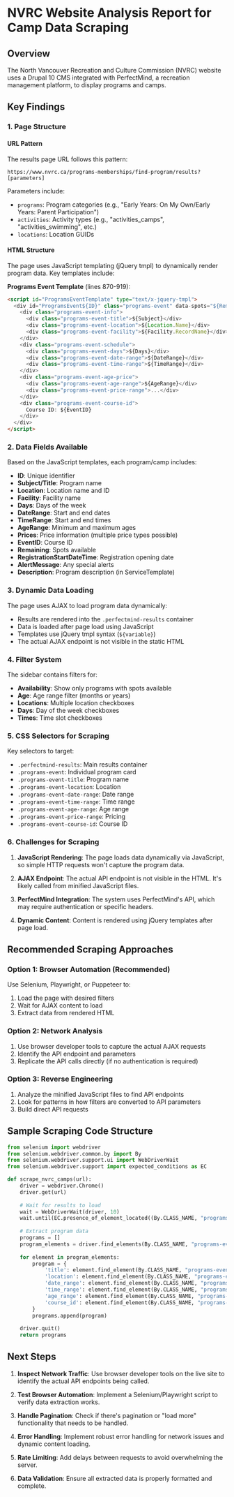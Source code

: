 # NVRC Website Analysis Report for Camp Data Scraping

## Overview
The North Vancouver Recreation and Culture Commission (NVRC) website uses a Drupal 10 CMS integrated with PerfectMind, a recreation management platform, to display programs and camps.

## Key Findings

### 1. Page Structure

#### URL Pattern
The results page URL follows this pattern:
```
https://www.nvrc.ca/programs-memberships/find-program/results?[parameters]
```

Parameters include:
- `programs`: Program categories (e.g., "Early Years: On My Own/Early Years: Parent Participation")
- `activities`: Activity types (e.g., "activities_camps", "activities_swimming", etc.)
- `locations`: Location GUIDs

#### HTML Structure
The page uses JavaScript templating (jQuery tmpl) to dynamically render program data. Key templates include:

**Programs Event Template** (lines 870-919):
```html
<script id="ProgramsEventTemplate" type="text/x-jquery-tmpl">
  <div id="ProgramsEvent${ID}" class="programs-event" data-spots="${Remaining}" ...>
    <div class="programs-event-info">
      <div class="programs-event-title">${Subject}</div>
      <div class="programs-event-location">${Location.Name}</div>
      <div class="programs-event-facility">${Facility.RecordName}</div>
    </div>
    <div class="programs-event-schedule">
      <div class="programs-event-days">${Days}</div>
      <div class="programs-event-date-range">${DateRange}</div>
      <div class="programs-event-time-range">${TimeRange}</div>
    </div>
    <div class="programs-event-age-price">
      <div class="programs-event-age-range">${AgeRange}</div>
      <div class="programs-event-price-range">...</div>
    </div>
    <div class="programs-event-course-id">
      Course ID: ${EventID}
    </div>
  </div>
</script>
```

### 2. Data Fields Available

Based on the JavaScript templates, each program/camp includes:
- **ID**: Unique identifier
- **Subject/Title**: Program name
- **Location**: Location name and ID
- **Facility**: Facility name
- **Days**: Days of the week
- **DateRange**: Start and end dates
- **TimeRange**: Start and end times
- **AgeRange**: Minimum and maximum ages
- **Prices**: Price information (multiple price types possible)
- **EventID**: Course ID
- **Remaining**: Spots available
- **RegistrationStartDateTime**: Registration opening date
- **AlertMessage**: Any special alerts
- **Description**: Program description (in ServiceTemplate)

### 3. Dynamic Data Loading

The page uses AJAX to load program data dynamically:
- Results are rendered into the `.perfectmind-results` container
- Data is loaded after page load using JavaScript
- Templates use jQuery tmpl syntax (`${variable}`)
- The actual AJAX endpoint is not visible in the static HTML

### 4. Filter System

The sidebar contains filters for:
- **Availability**: Show only programs with spots available
- **Age**: Age range filter (months or years)
- **Locations**: Multiple location checkboxes
- **Days**: Day of the week checkboxes
- **Times**: Time slot checkboxes

### 5. CSS Selectors for Scraping

Key selectors to target:
- `.perfectmind-results`: Main results container
- `.programs-event`: Individual program card
- `.programs-event-title`: Program name
- `.programs-event-location`: Location
- `.programs-event-date-range`: Date range
- `.programs-event-time-range`: Time range
- `.programs-event-age-range`: Age range
- `.programs-event-price-range`: Pricing
- `.programs-event-course-id`: Course ID

### 6. Challenges for Scraping

1. **JavaScript Rendering**: The page loads data dynamically via JavaScript, so simple HTTP requests won't capture the program data.

2. **AJAX Endpoint**: The actual API endpoint is not visible in the HTML. It's likely called from minified JavaScript files.

3. **PerfectMind Integration**: The system uses PerfectMind's API, which may require authentication or specific headers.

4. **Dynamic Content**: Content is rendered using jQuery templates after page load.

## Recommended Scraping Approaches

### Option 1: Browser Automation (Recommended)
Use Selenium, Playwright, or Puppeteer to:
1. Load the page with desired filters
2. Wait for AJAX content to load
3. Extract data from rendered HTML

### Option 2: Network Analysis
1. Use browser developer tools to capture the actual AJAX requests
2. Identify the API endpoint and parameters
3. Replicate the API calls directly (if no authentication is required)

### Option 3: Reverse Engineering
1. Analyze the minified JavaScript files to find API endpoints
2. Look for patterns in how filters are converted to API parameters
3. Build direct API requests

## Sample Scraping Code Structure

```python
from selenium import webdriver
from selenium.webdriver.common.by import By
from selenium.webdriver.support.ui import WebDriverWait
from selenium.webdriver.support import expected_conditions as EC

def scrape_nvrc_camps(url):
    driver = webdriver.Chrome()
    driver.get(url)
    
    # Wait for results to load
    wait = WebDriverWait(driver, 10)
    wait.until(EC.presence_of_element_located((By.CLASS_NAME, "programs-event")))
    
    # Extract program data
    programs = []
    program_elements = driver.find_elements(By.CLASS_NAME, "programs-event")
    
    for element in program_elements:
        program = {
            'title': element.find_element(By.CLASS_NAME, "programs-event-title").text,
            'location': element.find_element(By.CLASS_NAME, "programs-event-location").text,
            'date_range': element.find_element(By.CLASS_NAME, "programs-event-date-range").text,
            'time_range': element.find_element(By.CLASS_NAME, "programs-event-time-range").text,
            'age_range': element.find_element(By.CLASS_NAME, "programs-event-age-range").text,
            'course_id': element.find_element(By.CLASS_NAME, "programs-event-course-id").text,
        }
        programs.append(program)
    
    driver.quit()
    return programs
```

## Next Steps

1. **Inspect Network Traffic**: Use browser developer tools on the live site to identify the actual API endpoints being called.

2. **Test Browser Automation**: Implement a Selenium/Playwright script to verify data extraction works.

3. **Handle Pagination**: Check if there's pagination or "load more" functionality that needs to be handled.

4. **Error Handling**: Implement robust error handling for network issues and dynamic content loading.

5. **Rate Limiting**: Add delays between requests to avoid overwhelming the server.

6. **Data Validation**: Ensure all extracted data is properly formatted and complete.